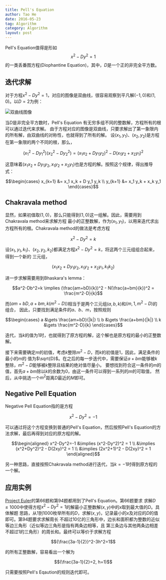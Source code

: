 ```yaml
---
title: Pell's Equation
author: Tao He
date: 2016-05-23
tag: Algorithm
category: Algorithm
layout: post
---
```


Pell's Equation值得是形如 $$x^2-Dy^2=1$$
的一类丢番图方程(Diophantine Equation)，其中，$D$是一个正的非完全平方数。

<!--more-->

迭代求解
-------

对于方程$x^2-Dy^2=1$，对应的图像是双曲线，很容易观察到平凡解$(-1, 0)$和$(1, 0)$。以$D = 2$为例：

![双曲线图像]({{site.url}}/resource/pell_equation/pell_hyperbola.png)

当$D$是非完全平方数时，Pell's Equation 有无穷多组不同的整数解，方程所有的根可以通过迭代来求解。
由于方程对应的图像是双曲线，只要求解出了第一象限内的所有解，由双曲线的对称性，也就得到了所有的解。
设$(x_1, y_1)$、$(x_2, y_2)$是方程在第一象限的两个不同的根，那么，

$$(x_1^2-Dy_1^2)(x_2^2-Dy_2^2)=(x_1x_2+Dy_1y_2)^2-D(x_1y_2+x_2y_1)^2$$

这意味着$(x_1x_2+Dy_1y_2, x_1y_2+x_2y_1)$也是方程的解。按照这个规律，得出推导式：

$$\begin{cases} x_{k+1} &= x_1 x_k + D y_1 y_k \\
                y_{k+1} &= x_1 y_k + x_k y_1 \end{cases}$$

Chakravala method
-----------------

显然，如果初值取$(1, 0)$，那么只能得到$(1, 0)$这一组解。因此，需要用到Chakravala method来求解方程
最小的正整数解，作为$(x_1, y_1)$，以用来迭代求出方程所有的根。Chakravala method的做法是考虑方程

$$x^2-Dy^2=k$$

设$(x_1, y_1, k_1)$、$(x_2, y_2, k_2)$都满足方程$x^2-Dy^2=k$，将这两个三元组组合起来，得到一个新的
三元组，

$$(x_1x_2+Dy_1y_2, x_1y_2+x_2y_1, k_1k_2)$$

进一步求解需要用到Bhaskara's lemma：

$$a^2-Db^2=k \implies (\frac{am+bD}{k})^2 - N(\frac{a+bm}{k})^2 = \frac{m^2-D}{k}$$

而$(am+bD, a+bm, k(m^2-D))$相当于是两个三元组$(a, b, k)$和$(m, 1,m^2-D)$的组合，
因此，只要找到满足条件的$a$、$b$、$m$，按照规则

$$\begin{cases} a &\gets \frac{am+bD}{|k|} \\
                b &\gets \frac{a+bm}{|k|} \\
                k &\gets \frac{m^2-D}{k} \end{cases}$$

迭代，当$k$的值为$1$时，也就得到了原方程的解，这个解也是原方程的最小的正整数解。

接下来需要确定$m$的初值，考虑$k$整除$m^2-D$，而$k$的初值是$1$，因此，满足条件的最小的$m$的
值为$\sqrt{D}$。在之后的每一步迭代中，需要保证$a+bm$能够被$k$整除，$m^2-D$能够被$k$整除且结果的绝对值尽量小。
要想找到符合这一条件的$m$的值，首先$a+bm$除以$k$的余数为$0$，由这一条件可以得到一系列的$m$的可取值，
然后，从中挑选一个$m^2$距离$D$最近的$M$即可。

Negative Pell Equation
-----------------------

Negative Pell Equation指的是方程

$$x^2-Dy^2=-1$$

可以通过将这个方程变换到普通的Pell's Equation，然后按照Pell's Equation的方法求解，最后再得到对应的原方程的解。

$$\begin{aligned} x^2-Dy^2=-1 &\implies (x^2-Dy^2)^2 = 1 \\
                          &\implies (x^2+Dy^2)^2 - D(2xy)^2 = 1 \\
                          &\implies (2x^2+1)^2 - D(2xy)^2 = 1 \end{aligned}$$


另一种思路，直接按照Chakravala method进行迭代，当$k=-1$时得到原方程的一个解。

应用实例
--------

[Project Euler](https://projecteuler.net/)的第66题和第94题都用到了Pell's Equation。第66题要求
求解$D \le 1000$中使得方程$x^2-Dy^2=1$的解最小正整数解$(x, y)$中的$x$取到最大值的$D$。具体解题
思路，从$1$到$1000$枚举所有的$D$，求解$(x, y)$，记录最小的$x$及对应的$D$的值即可。第94题要求求解周长
不超过10亿的三角形中，边长和面积都为整数的近似等边三角形（近似等边三角形是指有两条边相等，且
第三条边与其他两条边相差不超过$1$的三角形）的周长和。最终可以等价于求解方程

$${\frac{3a-1}{2}}^2-3h^2=1$$

的所有正整数解，容易看出一个解为

$$(\frac{3a-1}{2}=2, h=1)$$

只需要按照Pell's Eqaution的规则迭代即可。

<!--TODO: http://blog.dreamshire.com/project-euler-66-solution/ 给出了一个极其Tricky的实现。-->

